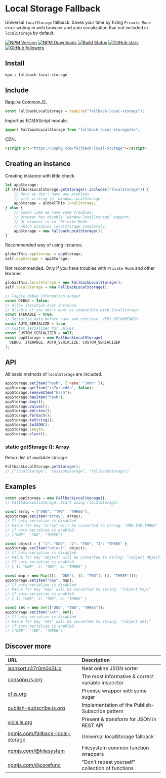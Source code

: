 # Local Storage Fallback

Universal `localStorage` fallback.
Saves your time by fixing `Private Mode` error writing in web browser and
auto serialization that not included in `localStorage` by default.

[![NPM Version](https://img.shields.io/npm/v/fallback-local-storage.svg?style=flat)]()
[![NPM Downloads](https://img.shields.io/npm/dt/fallback-local-storage.svg?style=flat)]()
[![Build Status](https://travis-ci.org/r37r0m0d3l/fallback-local-storage.svg?branch=master)](https://travis-ci.org/r37r0m0d3l/fallback-local-storage)
[![GitHub stars](https://img.shields.io/github/stars/r37r0m0d3l/fallback-local-storage.svg?style=social&label=Star)](https://github.com/r37r0m0d3l/fallback-local-storage)
[![GitHub followers](https://img.shields.io/github/followers/r37r0m0d3l.svg?style=social&label=Follow)](https://github.com/r37r0m0d3l)

## Install

```bash
npm i fallback-local-storage
```

## Include

Require CommonJS.

```javascript
const FallbackLocalStorage = require("fallback-local-storage");
```

Import as ECMAScript module.

```javascript
import FallbackLocalStorage from "fallback-local-storage/es";
```

CDN.

```html
<script src="https://unpkg.com/fallback-local-storage"></script>
```

## Creating an instance

Creating instance with little check.

```javascript
let appStorage;
if (FallbackLocalStorage.getStorage().includes("localStorage")) {
	// Here we don't have any problems
	// with writing to `window.localStorage`
	appStorage = globalThis.localStorage;
} else {
	// Looks like we have some troubles.
	// Browser has disable `window.localStorage` support.
	// Or browser is in `Private Mode`
	// which disables localStorage completely.
	appStorage = new FallbackLocalStorage();
}
```

Recommended way of using instance.

```javascript
globalThis.appStorage = appStorage;
self.appStorage = appStorage;
```

Not recommended. Only if you have troubles with `Private Mode` and other libraries.

```javascript
globalThis.localStorage = new FallbackLocalStorage();
self.localStorage = new FallbackLocalStorage();
```

```javascript
// Toggle debug information output.
const DEBUG = false;
// Allow iteration over instance.
// Disable if you don't want be compatible with localStorage.
const ITERABLE = true;
// Serialize data before save and retrieve. VERY RECOMMENDED.
const AUTO_SERIALIZE = true;
// Custom serializer for values.
const CUSTOM_SERIALIZER = null;
const appStorage = new FallbackLocalStorage(
  DEBUG, ITERABLE, AUTO_SERIALIZE, CUSTOM_SERIALIZER
);
```

## API

All basic methods of `localStorage` are included.

```javascript
appStorage.setItem("hash", { name: "John" });
appStorage.getItem("isTurnedOn", false);
appStorage.removeItem("hash");
appStorage.hasItem("hash");
appStorage.keys();
appStorage.values();
appStorage.entries();
appStorage.forEach();
appStorage.toString();
appStorage.toJSON();
appStorage.length;
appStorage.clear();
```

### static getStorage (): Array

Return list of available storage

```javascript
FallbackLocalStorage.getStorage();
// ["localStorage", "sessionStorage", "fallbackStorage"]
```

## Examples

```javascript
const appStorage = new FallbackLocalStorage();
// FallbackLocalStorage. Start using [localStorage].

const array = ["ONE", "TWO", "THREE"];
appStorage.setItem("array", array);
// If auto-serialize is disabled
// Value for key "array" will be converted to string: "ONE,TWO,THREE"
// If auto-serialize is enabled
// ["ONE", "TWO", "THREE"]

const object = { "1": "ONE", "2": "TWO", "3": "THREE" };
appStorage.setItem("object", object);
// If auto-serialize is disabled
// Value for key "object" will be converted to string: "[object Object]"
// If auto-serialize is enabled
// { 1: "ONE", 2: "TWO", 3: "THREE" }

const map = new Map([[1, "ONE"], [2, "TWO"], [3, "THREE"]]);
appStorage.setItem("map", map);
// If auto-serialize is disabled
// Value for key "map" will be converted to string: "[object Map]"
// If auto-serialize is enabled
// { 1: "ONE", 2: "TWO", 3: "THREE" }

const set = new Set(["ONE", "TWO", "THREE"]);
appStorage.setItem("set", set);
// If auto-serialize is disabled
// Value for key "set" will be converted to string: "[object Set]"
// If auto-serialize is enabled
// ["ONE", "TWO", "THREE"]
```

## Discover more

| URL | Description |
|:---|:---|
| [jsonsort.r37r0m0d3l.io](https://r37r0m0d3l.github.io/json_sort) | Neat online JSON sorter |
| [consono.js.org](https://consono.js.org) | The most informative & correct variable inspector |
| [of.js.org](https://of.js.org) | Promise wrapper with some sugar |
| [publish-subscribe.js.org](https://publish-subscribe.js.org) | Implementation of the Publish-Subscribe pattern |
| [vicis.js.org](https://vicis.js.org) | Present & transform for JSON in REST API |
| [npmjs.com/fallback-local-storage](https://npmjs.com/package/fallback-local-storage) | Universal localStorage fallback |
| [npmjs.com/@hilesystem](https://npmjs.com/package/@hilesystem/local) | Filesystem common function wrappers |
| [npmjs.com/@corefunc](https://npmjs.com/package/@corefunc/corefunc) | "Don’t repeat yourself" collection of functions |
